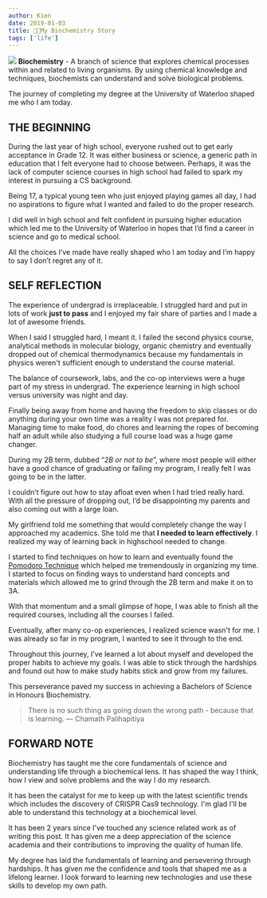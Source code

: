 ```yaml
---
author: Kien
date: 2019-01-03
title: 👨‍🔬My Biochemistry Story
tags: ['life']
---
```


![](https://images.unsplash.com/photo-1532187863486-abf9dbad1b69?ixlib=rb-1.2.1&ixid=eyJhcHBfaWQiOjEyMDd9&auto=format&fit=crop&w=1950&q=80)
**Biochemistry** - A branch of science that explores chemical processes within and related to living organisms. By using chemical knowledge and techniques, biochemists can understand and solve biological problems.

The journey of completing my degree at the University of Waterloo shaped me who I am today.

<h2 className="text-center">THE BEGINNING</h2>

During the last year of high school, everyone rushed out to get early acceptance in Grade 12. It was either business or science, a generic path in education that I felt everyone had to choose between. Perhaps, it was the lack of computer science courses in high school had failed to spark my interest in pursuing a CS background.

Being 17, a typical young teen who just enjoyed playing games all day, I had no aspirations to figure what I wanted and failed to do the proper research.

I did well in high school and felt confident in pursuing higher education which led me to the University of Waterloo in hopes that I’d find a career in science and go to medical school.

All the choices I’ve made have really shaped who I am today and I’m happy to say I don’t regret any of it.

<h2 className="text-center">SELF REFLECTION</h2>

The experience of undergrad is irreplaceable. I struggled hard and put in lots of work **just to pass** and I enjoyed my fair share of parties and I made a lot of awesome friends.

When I said I struggled hard, I meant it. I failed the second physics course, analytical methods in molecular biology, organic chemistry and eventually dropped out of chemical thermodynamics because my fundamentals in physics weren't sufficient enough to understand the course material.

The balance of coursework, labs, and the co-op interviews were a huge part of my stress in undergrad. The experience learning in high school versus university was night and day.

Finally being away from home and having the freedom to skip classes or do anything during your own time was a reality I was not prepared for. Managing time to make food, do chores and learning the ropes of becoming half an adult while also studying a full course load was a huge game changer.

During my 2B term, dubbed “_2B or not to be_”, where most people will either have a good chance of graduating or failing my program, I really felt I was going to be in the latter.

I couldn’t figure out how to stay afloat even when I had tried really hard. With all the pressure of dropping out, I’d be disappointing my parents and also coming out with a large loan.

My girlfriend told me something that would completely change the way I approached my academics. She told me that **I needed to learn effectively**. I realized my way of learning back in highschool needed to change.

I started to find techniques on how to learn and eventually found the [Pomodoro Technique](/blog/pomodoro-technique/) which helped me tremendously in organizing my time. I started to focus on finding ways to understand hard concepts and materials which allowed me to grind through the 2B term and make it on to 3A.

With that momentum and a small glimpse of hope, I was able to finish all the required courses, including all the courses I failed.

Eventually, after many co-op experiences, I realized science wasn't for me. I was already so far in my program, I wanted to see it through to the end.

Throughout this journey, I’ve learned a lot about myself and developed the proper habits to achieve my goals. I was able to stick through the hardships and found out how to make study habits stick and grow from my failures.

This perseverance paved my success in achieving a Bachelors of Science in Honours Biochemistry.

<blockquote>There is no such thing as going down the wrong path - because that is learning.
&mdash; Chamath Palihapitiya</blockquote>

<h2 className="text-center">FORWARD NOTE</h2>

Biochemistry has taught me the core fundamentals of science and understanding life through a biochemical lens. It has shaped the way I think, how I view and solve problems and the way I do my research.

It has been the catalyst for me to keep up with the latest scientific trends which includes the discovery of CRISPR Cas9 technology. I'm glad I'll be able to understand this technology at a biochemical level.

It has been 2 years since I've touched any science related work as of writing this post. It has given me a deep appreciation of the science academia and their contributions to improving the quality of human life.

My degree has laid the fundamentals of learning and persevering through hardships. It has given me the confidence and tools that shaped me as a lifelong learner. I look forward to learning new technologies and use these skills to develop my own path.
